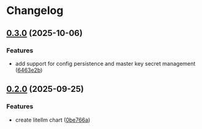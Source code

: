 # Changelog

## [0.3.0](https://github.com/lareira/charts/compare/litellm-0.2.0...litellm-v0.3.0) (2025-10-06)


### Features

* add support for config persistence and master key secret management ([6463e2b](https://github.com/lareira/charts/commit/6463e2bbf6994b6b0d8965030bbd7f0eb2d55196))

## [0.2.0](https://github.com/lareira/charts/compare/litellm-v0.1.0...litellm-v0.2.0) (2025-09-25)


### Features

* create litellm chart ([0be766a](https://github.com/lareira/charts/commit/0be766a9c0c23be518795fc4c4a3e0cbd9408ac5))
